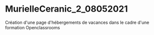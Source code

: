 # MurielleCeranic_2_08052021
Création d'une page d'hébergements de vacances dans le cadre d'une formation Openclassrooms
